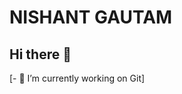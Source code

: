 # NISHANT GAUTAM

## Hi there 👋


[- 🔭 I’m currently working on Git]
<!--
**nishupandit/nishupandit** is a ✨ _special_ ✨ repository because its `README.md` (this file) appears on your GitHub profile.

Here are some ideas to get you started:

[- 🔭 I’m currently working on Git]
- 🌱 I’m currently learning RPA,Hadoop,AI/ML
- 👯 I’m looking to collaborate on AI OR Data analytics projects
- 🤔 I’m looking for help with 
- 💬 Ask me about:
- 📫 How to reach me:  directly on email panditnishantg@gmail.com
- 😄 Pronouns: ...
- ⚡ Fun fact: ...
-->
